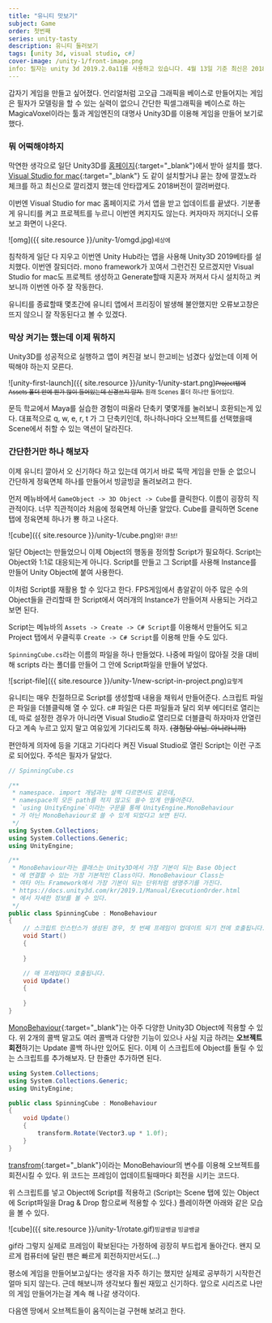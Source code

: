 ```yaml
---
title: "유니티 맛보기"
subject: Game
order: 첫번째
series: unity-tasty
description: 유니티 둘러보기
tags: [unity 3d, visual studio, c#]
cover-image: /unity-1/front-image.png
info: 필자는 unity 3d 2019.2.0a11를 사용하고 있습니다. 4월 13일 기준 최신은 2018.3.12f1버전이라 필자의 글에서 등장하는 유니티는 조금 다를 수 있음을 알려드립니다.
---
```


갑자기 게임을 만들고 싶어졌다. 언리얼처럼 고오급 그래픽을 베이스로 만들어지는 게임은 필자가 모델링을 할 수 있는 실력이 없으니 간단한 픽셀그래픽을 베이스로 하는 MagicaVoxel이라는 툴과 게임엔진의 대명사 Unity3D를 이용해 게임을 만들어 보기로 했다.

<!--more-->

### 뭐 어떡해야하지

막연한 생각으로 일단 Unity3D를 [홈페이지](https://unity.com){:target="_blank"}에서 받아 설치를 했다. [Visual Studio for mac](<https://visualstudio.microsoft.com/ko/vs/mac/>){:target="_blank"} 도 같이 설치할거냐 묻는 창에 깔겠노라 체크를 하고 최신으로 깔리겠지 했는데 안타깝게도 2018버전이 깔려버렸다.

이번엔 Visual Studio for mac 홈페이지로 가서 앱을 받고 업데이트를 끝냈다. 기분좋게 유니티를 켜고 프로젝트를 누르니 이번엔 켜지지도 않는다. 켜자마자 꺼지더니 오류보고 화면이 나온다.

![omg]({{ site.resource }}/unity-1/omgd.jpg)<small>세상에</small>

침착하게 일단 다 지우고 이번엔 Unity Hub라는 앱을 사용해 Unity3D 2019베타를 설치했다. 이번엔 잘되더라. mono framework가 꼬여서 그런건진 모르겠지만 Visual Studio for mac도 프로젝트 생성하고 Generate할때 지혼자 꺼져서 다시 설치하고 켜보니까 이번엔 아주 잘 작동한다.

유니티를 종료할때 몇초간에 유니티 앱에서 프리징이 발생해 불안했지만 오류보고창은 뜨지 않으니 잘 작동된다고 볼 수 있겠다.

### 막상 켜기는 했는데 이제 뭐하지

Unity3D를 성공적으로 실행하고 앱이 켜진걸 보니 한고비는 넘겼다 싶었는데 이제 어떡해야 하는지 모른다.

![unity-first-launch]({{ site.resource }}/unity-1/unity-start.png)<small><del>Project탭에 Assets 폴더 안에 뭔가 많이 들어있는데 신경쓰지 말자.</del> 원래 Scenes 폴더 하나만 들어있다.</small>

문득 학교에서 Maya를 실습한 경험이 떠올라 단축키 몇몇개를 눌러보니 호환되는게 있다. 대표적으로 q, w, e, r, t 가 그 단축키인데, 하나하나마다 오브젝트를 선택했을때 Scene에서 취할 수 있는 액션이 달라진다.

### 간단한거만 하나 해보자

이제 유니티 깔아서 오 신기하다 하고 있는데 여기서 바로 뚝딱 게임을 만들 순 없으니 간단하게 정육면체 하나를 만들어서 빙글빙글 돌려보려고 한다.

먼저 메뉴바에서 `GameObject -> 3D Object -> Cube`를 클릭한다. 이름이 굉장히 직관적이다. 너무 직관적이라 처음에 정육면체 아닌줄 알았다. Cube를 클릭하면 Scene 탭에 정육면체 하나가 뿅 하고 나온다.

![cube]({{ site.resource }}/unity-1/cube.png)<small>와! 큐브!</small>

일단 Object는 만들었으니 이제 Object의 행동을 정의할 Script가 필요하다. Script는 Object와 1:1로 대응되는게 아니다. Script를 만들고 그 Script를 사용해 Instance를 만들어 Unity Object에 붙여 사용한다. 

이처럼 Script를 재활용 할 수 있다고 한다. FPS게임에서 총알같이 아주 많은 수의 Object들을 관리할때 한 Script에서 여러개의 Instance가 만들어져 사용되는 거라고 보면 된다.

Script는 메뉴바의 `Assets -> Create -> C# Script`를 이용해서 만들어도 되고 Project 탭에서 우클릭후 `Create -> C# Script`를 이용해 만들 수도 있다.

`SpinningCube.cs`라는 이름의 파일을 하나 만들었다. 나중에 파일이 많아질 것을 대비해 scripts 라는 폴더를 만들어 그 안에 Script파일을 만들어 넣었다.

![script-file]({{ site.resource }}/unity-1/new-script-in-project.png)<small>요렇게</small>

유니티는 매우 친절하므로 Script를 생성할때 내용을 채워서 만들어준다. 스크립트 파일은 파일을 더블클릭해 열 수 있다. c# 파일은 다른 파일들과 달리 외부 에디터로 열리는데, 따로 설정한 경우가 아니라면 Visual Studio로 열리므로 더블클릭 하자마자 안열린다고 계속 누르고 있지 말고 여유있게 기다리도록 하자. <del>(경험담 아님. 아니라니까)</del>

편안하게 의자에 등을 기대고 기다리다 켜진 Visual Studio로 열린 Script는 이런 구조로  되어있다. 주석은 필자가 달았다.

```csharp
// SpinningCube.cs

/** 
 * namespace. import 개념과는 살짝 다르면서도 같은데, 
 * namespace의 모든 path를 적지 않고도 쓸수 있게 만들어준다.
 * `using UnityEngine`이라는 구문을 통해 UnityEngine.MonoBehaviour
 * 가 아닌 MonoBehaviour로 쓸 수 있게 되었다고 보면 된다.
 */
using System.Collections;
using System.Collections.Generic;
using UnityEngine;

/**
 * MonoBehaviour라는 클래스는 Unity3D에서 가장 기본이 되는 Base Object
 * 에 연결할 수 있는 가장 기본적인 Class이다. MonoBehaviour Class는
 * 여타 어느 Framework에서 가장 기본이 되는 단위처럼 생명주기를 가진다.
 * https://docs.unity3d.com/kr/2019.1/Manual/ExecutionOrder.html
 * 에서 자세한 정보를 볼 수 있다.
 */
public class SpinningCube : MonoBehaviour
{
    // 스크립트 인스턴스가 생성된 경우, 첫 번째 프레임이 업데이트 되기 전에 호출됩니다.
    void Start()
    {
        
    }

    // 매 프레임마다 호출됩니다.
    void Update()
    {
        
    }
}

```

[MonoBehaviour](https://docs.unity3d.com/kr/530/ScriptReference/MonoBehaviour.html){:target="_blank"}는 아주 다양한 Unity3D Object에 적용할 수 있다. 위 2개의 콜백 말고도 여러 콜백과 다양한 기능이 있으나 사실 지금 하려는 **오브젝트 회전**하기는 Update 콜백 하나만 있어도 된다. 이제 이 스크립트에 Object를 돌릴 수 있는 스크립트를 추가해보자. 단 한줄만 추가하면 된다.

```csharp
using System.Collections;
using System.Collections.Generic;
using UnityEngine;

public class SpinningCube : MonoBehaviour
{
    void Update()
    {
        transform.Rotate(Vector3.up * 1.0f);
    }
}
```

[transfrom](<https://docs.unity3d.com/kr/530/ScriptReference/Transform.html>){:target="_blank"}이라는 MonoBehaviour의 변수를 이용해 오브젝트를 회전시킬 수 있다. 위 코드는 프레임이 업데이트될때마다 회전을 시키는 코드다. 

위 스크립트를 넣고 Object에 Script를 적용하고 (Script는 Scene 탭에 있는 Object에 Script파일을 Drag & Drop 함으로써 적용할 수 있다.) 플레이하면 아래와 같은 모습을 볼 수 있다.

![cube]({{ site.resource }}/unity-1/rotate.gif)<small>빙글뱅글 빙글뱅글</small>

gif라 그렇지 실제로 프레임이 확보된다는 가정하에 굉장히 부드럽게 돌아간다. 왠지 모르게 컴퓨터에 달린 팬은 빠르게 회전하지만서도(...)

평소에 게임을 만들어보고싶다는 생각을 자주 하기는 했지만 실제로 공부하기 시작한건 얼마 되지 않는다. 근데 해보니까 생각보다 훨씬 재밌고 신기하다. 앞으로 시리즈로 나만의 게임 만들어가는걸 계속 해 나갈 생각이다.

다음엔 땅에서 오브젝트들이 움직이는걸 구현해 보려고 한다.